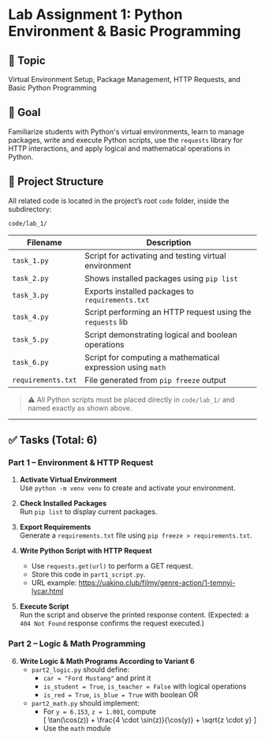 # Lab Assignment 1: Python Environment & Basic Programming

## 🎯 Topic
Virtual Environment Setup, Package Management, HTTP Requests, and Basic Python Programming

## 📌 Goal
Familiarize students with Python's virtual environments, learn to manage packages, write and execute Python scripts, use the `requests` library for HTTP interactions, and apply logical and mathematical operations in Python.

## 📂 Project Structure
All related code is located in the project’s root `code` folder, inside the subdirectory:

```
code/lab_1/
```

<table>
  <thead>
    <tr>
      <th>Filename</th>
      <th>Description</th>
    </tr>
  </thead>
  <tbody>
    <tr>
      <td><code>task_1.py</code></td>
      <td>Script for activating and testing virtual environment</td>
    </tr>
    <tr>
      <td><code>task_2.py</code></td>
      <td>Shows installed packages using <code>pip list</code></td>
    </tr>
    <tr>
      <td><code>task_3.py</code></td>
      <td>Exports installed packages to <code>requirements.txt</code></td>
    </tr>
    <tr>
      <td><code>task_4.py</code></td>
      <td>Script performing an HTTP request using the <code>requests</code> lib</td>
    </tr>
    <tr>
      <td><code>task_5.py</code></td>
      <td>Script demonstrating logical and boolean operations</td>
    </tr>
    <tr>
      <td><code>task_6.py</code></td>
      <td>Script for computing a mathematical expression using <code>math</code></td>
    </tr>
    <tr>
      <td><code>requirements.txt</code></td>
      <td>File generated from <code>pip freeze</code> output</td>
    </tr>
  </tbody>
</table>

> ⚠️ All Python scripts must be placed directly in `code/lab_1/` and named exactly as shown above.

---

## ✅ Tasks (Total: 6)

### Part 1 – Environment & HTTP Request
1. **Activate Virtual Environment**  
   Use `python -m venv venv` to create and activate your environment.

2. **Check Installed Packages**  
   Run `pip list` to display current packages.

3. **Export Requirements**  
   Generate a `requirements.txt` file using `pip freeze > requirements.txt`.

4. **Write Python Script with HTTP Request**  
   - Use `requests.get(url)` to perform a GET request.
   - Store this code in `part1_script.py`.
   - URL example: https://uakino.club/filmy/genre-action/1-temnyi-lycar.html

5. **Execute Script**  
   Run the script and observe the printed response content. (Expected: a `404 Not Found` response confirms the request executed.)

### Part 2 – Logic & Math Programming
6. **Write Logic & Math Programs According to Variant 6**
   - `part2_logic.py` should define:
     - `car = "Ford Mustang"` and print it
     - `is_student = True`, `is_teacher = False` with logical operations
     - `is_red = True`, `is_blue = True` with boolean OR
   - `part2_math.py` should implement:
     - For `y = 6.153`, `z = 1.001`, compute  
       \[
       \tan(\cos(z)) + \frac{4 \cdot \sin(z)}{\cos(y)} + \sqrt{z \cdot y}
       \]
     - Use the `math` module
